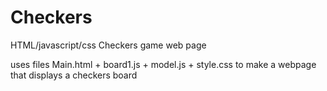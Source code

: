 Checkers
========

HTML/javascript/css Checkers game web page

uses files Main.html + board1.js + model.js + style.css to make a webpage that displays a checkers board